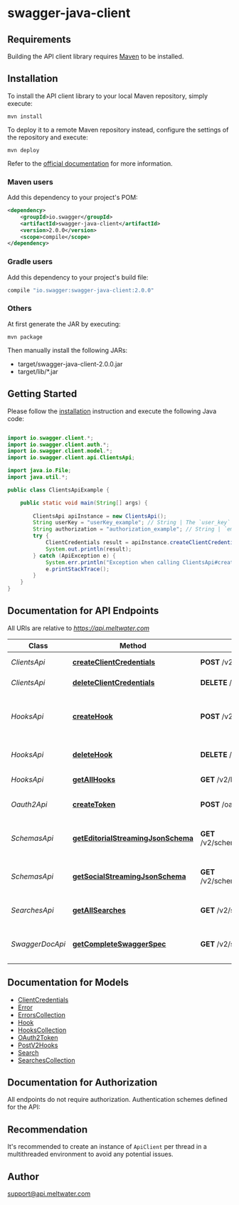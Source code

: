 # swagger-java-client

## Requirements

Building the API client library requires [Maven](https://maven.apache.org/) to be installed.

## Installation

To install the API client library to your local Maven repository, simply execute:

```shell
mvn install
```

To deploy it to a remote Maven repository instead, configure the settings of the repository and execute:

```shell
mvn deploy
```

Refer to the [official documentation](https://maven.apache.org/plugins/maven-deploy-plugin/usage.html) for more information.

### Maven users

Add this dependency to your project's POM:

```xml
<dependency>
    <groupId>io.swagger</groupId>
    <artifactId>swagger-java-client</artifactId>
    <version>2.0.0</version>
    <scope>compile</scope>
</dependency>
```

### Gradle users

Add this dependency to your project's build file:

```groovy
compile "io.swagger:swagger-java-client:2.0.0"
```

### Others

At first generate the JAR by executing:

    mvn package

Then manually install the following JARs:

* target/swagger-java-client-2.0.0.jar
* target/lib/*.jar

## Getting Started

Please follow the [installation](#installation) instruction and execute the following Java code:

```java

import io.swagger.client.*;
import io.swagger.client.auth.*;
import io.swagger.client.model.*;
import io.swagger.client.api.ClientsApi;

import java.io.File;
import java.util.*;

public class ClientsApiExample {

    public static void main(String[] args) {
        
        ClientsApi apiInstance = new ClientsApi();
        String userKey = "userKey_example"; // String | The `user_key` from [developer.meltwater.com](https://developer.meltwater.com/admin/applications/).
        String authorization = "authorization_example"; // String | `email`:`password`    Basic Auth (RFC2617) credentials. Must contain the realm `Basic` followed by a  Base64-encoded `email`:`password` pair using your Meltwater credentials.    #### Example:        Basic bXlfZW1haWxAZXhhbXJzZWNyZXQ=
        try {
            ClientCredentials result = apiInstance.createClientCredentials(userKey, authorization);
            System.out.println(result);
        } catch (ApiException e) {
            System.err.println("Exception when calling ClientsApi#createClientCredentials");
            e.printStackTrace();
        }
    }
}

```

## Documentation for API Endpoints

All URIs are relative to *https://api.meltwater.com*

Class | Method | HTTP request | Description
------------ | ------------- | ------------- | -------------
*ClientsApi* | [**createClientCredentials**](docs/ClientsApi.md#createClientCredentials) | **POST** /v2/clients | Register new client
*ClientsApi* | [**deleteClientCredentials**](docs/ClientsApi.md#deleteClientCredentials) | **DELETE** /v2/clients/{client_id} | Delete client.
*HooksApi* | [**createHook**](docs/HooksApi.md#createHook) | **POST** /v2/hooks | Creates a hook for one of your predefined searches.
*HooksApi* | [**deleteHook**](docs/HooksApi.md#deleteHook) | **DELETE** /v2/hooks/{hook_id} | Delete an existing hook.
*HooksApi* | [**getAllHooks**](docs/HooksApi.md#getAllHooks) | **GET** /v2/hooks | List all hooks.
*Oauth2Api* | [**createToken**](docs/Oauth2Api.md#createToken) | **POST** /oauth2/token | Create an access token
*SchemasApi* | [**getEditorialStreamingJsonSchema**](docs/SchemasApi.md#getEditorialStreamingJsonSchema) | **GET** /v2/schemas/editorial_streaming.json | Editorial Streaming JSON schema
*SchemasApi* | [**getSocialStreamingJsonSchema**](docs/SchemasApi.md#getSocialStreamingJsonSchema) | **GET** /v2/schemas/social_streaming.json | Social Streaming JSON schema
*SearchesApi* | [**getAllSearches**](docs/SearchesApi.md#getAllSearches) | **GET** /v2/searches | List your saved searches.
*SwaggerDocApi* | [**getCompleteSwaggerSpec**](docs/SwaggerDocApi.md#getCompleteSwaggerSpec) | **GET** /v2/swagger_doc | Meltwater API Swagger Spec


## Documentation for Models

 - [ClientCredentials](docs/ClientCredentials.md)
 - [Error](docs/Error.md)
 - [ErrorsCollection](docs/ErrorsCollection.md)
 - [Hook](docs/Hook.md)
 - [HooksCollection](docs/HooksCollection.md)
 - [OAuth2Token](docs/OAuth2Token.md)
 - [PostV2Hooks](docs/PostV2Hooks.md)
 - [Search](docs/Search.md)
 - [SearchesCollection](docs/SearchesCollection.md)


## Documentation for Authorization

All endpoints do not require authorization.
Authentication schemes defined for the API:

## Recommendation

It's recommended to create an instance of `ApiClient` per thread in a multithreaded environment to avoid any potential issues.

## Author

support@api.meltwater.com

